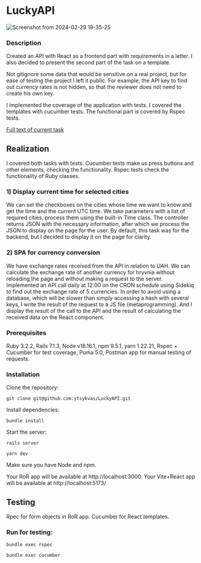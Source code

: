 # LuckyAPI

![Screenshot from 2024-02-29 19-35-25](https://github.com/ytsykvas/LuckyAPI/assets/102487287/45b52854-4348-44da-97ca-cb3170f55414)

### Description
Created an API with React as a frontend part with requirements in a letter. I also decided to present the second part of the task on a template.

Not gitignore some data that would be sensitive on a real project, but for ease of testing the project I left it public.
For example, the API key to find out currency rates is not hidden, so that the reviewer does not need to create his own key.

I implemented the coverage of the application with tests. I covered the templates with cucumber tests.
The functional part is covered by Rspec tests.

[Full text of current task](https://drive.google.com/file/d/1_dnemjYG7A0wgVmVDthFR5v-2wzo2M4i/view?usp=drive_link)

## Realization

I covered both tasks with tests. Cucumber tests make us press buttons and other elements, checking the functionality. Rspec tests check the functionality of Ruby classes.

### 1) Display current time for selected cities

We can set the checkboxes on the cities whose time we want to know and get the time and the current UTC time.
We take parameters with a list of required cities, process them using the built-in Time class. The controller returns JSON with the necessary information, after which we process the JSON to display on the page for the user. By default, this task was for the backend, but I decided to display it on the page for clarity.

### 2) SPA for currency conversion

We have exchange rates received from the API in relation to UAH. We can calculate the exchange rate of another currency for hryvnia without reloading the page and without making a request to the server.
Implemented an API call daily at 12:00 on the CRON schedule using Sidekiq to find out the exchange rate of 5 currencies. In order to avoid using a database, which will be slower than simply accessing a hash with several keys, I write the result of the request to a JS file (metaprogramming). And I display the result of the call to the API and the result of calculating the received data on the React component.

### Prerequisites
Ruby 3.2.2,  Rails 7.1.3, Node v18.16.1, npm 9.5.1, yarn 1.22.21, Rspec + Cucumber for test coverage, Puma 5.0, Postman app for manual testing of requests.
### Installation
Clone the repository:
```
git clone git@github.com:ytsykvas/LuckyAPI.git
```
Install dependencies:
```
bundle install
```
Start the server:
```
rails server
```
```
yarn dev
```

Make sure you have Node and npm.

Your RoR app will be available at http://localhost:3000. 
Your Vite+React app will be available at http://localhost:5173/

## Testing

Rpec for form objects in RoR app.
Cucumber for React templates.


### Run for testing:
``` 
bundle exec rspec
```
```
bundle exec cucumber
```
